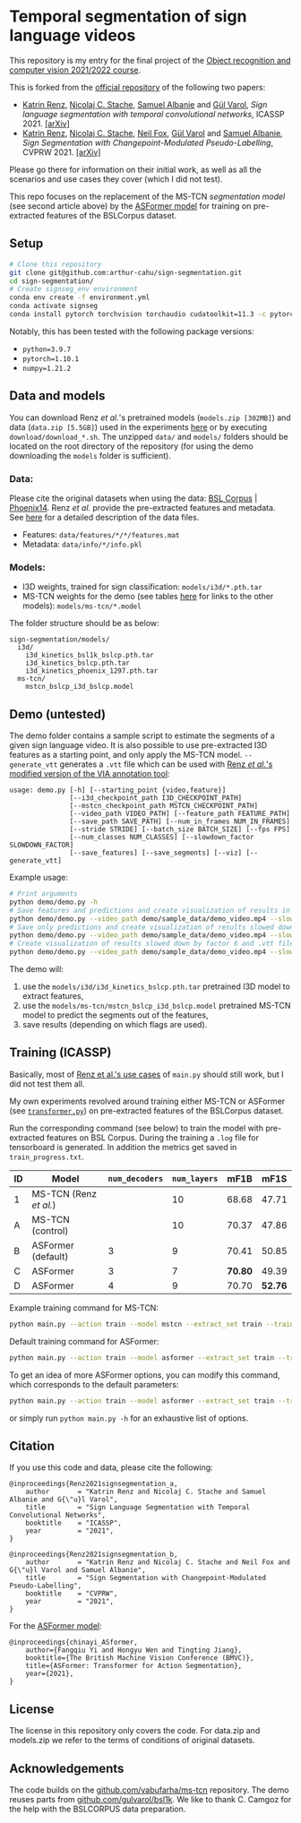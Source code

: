 # Temporal segmentation of sign language videos

This repository is my entry for the final project of the [Object recognition and computer vision 2021/2022 course](https://www.di.ens.fr/willow/teaching/recvis21/).

This is forked from the [official repository](https://github.com/RenzKa/sign-segmentation) of the following two papers:

- [Katrin Renz](https://www.katrinrenz.de), [Nicolaj C. Stache](https://www.hs-heilbronn.de/nicolaj.stache), [Samuel Albanie](https://www.robots.ox.ac.uk/~albanie/) and [Gül Varol](https://www.robots.ox.ac.uk/~gul),
*Sign language segmentation with temporal convolutional networks*, ICASSP 2021.  [[arXiv]](https://arxiv.org/abs/2011.12986)
- [Katrin Renz](https://www.katrinrenz.de), [Nicolaj C. Stache](https://www.hs-heilbronn.de/nicolaj.stache), [Neil Fox](https://www.ucl.ac.uk/dcal/people/research-staff/neil-fox), [Gül Varol](https://www.robots.ox.ac.uk/~gul) and [Samuel Albanie](https://www.robots.ox.ac.uk/~albanie/),
*Sign Segmentation with Changepoint-Modulated Pseudo-Labelling*, CVPRW 2021. [[arXiv]](https://arxiv.org/abs/2104.13817)

Please go there for information on their initial work, as well as all the scenarios and use cases they cover (which I did not test).

This repo focuses on the replacement of the MS-TCN *segmentation model* (see second article above) by the [ASFormer model](https://github.com/chinayi/asformer) for training on pre-extracted features of the BSLCorpus dataset.

## Setup

``` bash
# Clone this repository
git clone git@github.com:arthur-cahu/sign-segmentation.git
cd sign-segmentation/
# Create signseg_env environment
conda env create -f environment.yml
conda activate signseg
conda install pytorch torchvision torchaudio cudatoolkit=11.3 -c pytorch
```

Notably, this has been tested with the following package versions:

- `python=3.9.7`
- `pytorch=1.10.1`
- `numpy=1.21.2`

## Data and models

You can download Renz *et al.*'s pretrained models (`models.zip [302MB]`) and data (`data.zip [5.5GB]`) used in the experiments [here](https://drive.google.com/drive/folders/17DaatdfD4GRnLJJ0RX5TcSfHGMxMS0Lm?usp=sharing) or by executing `download/download_*.sh`. The unzipped `data/` and `models/` folders should be located on the root directory of the repository (for using the demo downloading the `models` folder is sufficient).


### Data:
Please cite the original datasets when using the data: [BSL Corpus](https://bslcorpusproject.org/cava/acknowledgements-and-citation/) | [Phoenix14](https://www-i6.informatik.rwth-aachen.de/~koller/RWTH-PHOENIX/).
Renz *et al.* provide the pre-extracted features and metadata. See [here](data/README.md) for a detailed description of the data files. 

- Features: `data/features/*/*/features.mat`
- Metadata: `data/info/*/info.pkl`

### Models:
- I3D weights, trained for sign classification: `models/i3d/*.pth.tar`
- MS-TCN weights for the demo (see tables [here](https://github.com/RenzKa/sign-segmentation#training) for links to the other models): `models/ms-tcn/*.model`

The folder structure should be as below:
```
sign-segmentation/models/
  i3d/
    i3d_kinetics_bsl1k_bslcp.pth.tar
    i3d_kinetics_bslcp.pth.tar
    i3d_kinetics_phoenix_1297.pth.tar
  ms-tcn/
    mstcn_bslcp_i3d_bslcp.model
```
## Demo (untested)
The demo folder contains a sample script to estimate the segments of a given sign language video. It is also possible to use pre-extracted I3D features as a starting point, and only apply the MS-TCN model.
`--generate_vtt` generates a `.vtt` file which can be used with [Renz *et al.*'s modified version of the VIA annotation tool](https://github.com/RenzKa/VIA_sign-language-annotation):

```
usage: demo.py [-h] [--starting_point {video,feature}]
               [--i3d_checkpoint_path I3D_CHECKPOINT_PATH]
               [--mstcn_checkpoint_path MSTCN_CHECKPOINT_PATH]
               [--video_path VIDEO_PATH] [--feature_path FEATURE_PATH]
               [--save_path SAVE_PATH] [--num_in_frames NUM_IN_FRAMES]
               [--stride STRIDE] [--batch_size BATCH_SIZE] [--fps FPS]
               [--num_classes NUM_CLASSES] [--slowdown_factor SLOWDOWN_FACTOR]
               [--save_features] [--save_segments] [--viz] [--generate_vtt]
```

Example usage:
``` bash
# Print arguments
python demo/demo.py -h
# Save features and predictions and create visualization of results in full speed
python demo/demo.py --video_path demo/sample_data/demo_video.mp4 --slowdown_factor 1 --save_features --save_segments --viz
# Save only predictions and create visualization of results slowed down by factor 6
python demo/demo.py --video_path demo/sample_data/demo_video.mp4 --slowdown_factor 6 --save_segments --viz
# Create visualization of results slowed down by factor 6 and .vtt file for VIA tool
python demo/demo.py --video_path demo/sample_data/demo_video.mp4 --slowdown_factor 6 --viz --generate_vtt
```

The demo will: 
1. use the `models/i3d/i3d_kinetics_bslcp.pth.tar` pretrained I3D model to extract features,
2. use the `models/ms-tcn/mstcn_bslcp_i3d_bslcp.model` pretrained MS-TCN model to predict the segments out of the features,
3. save results (depending on which flags are used).

## Training (ICASSP)

Basically, most of [Renz et al.'s use cases](https://github.com/RenzKa/sign-segmentation#training) of `main.py` should still work, but I did not test them all.

My own experiments revolved around training either MS-TCN or ASFormer (see [`transformer.py`](transformer.py)) on pre-extracted features of the BSLCorpus dataset.

Run the corresponding command (see below) to train the model with pre-extracted features on BSL Corpus.
During the training a `.log` file for tensorboard is generated. In addition the metrics get saved in `train_progress.txt`.

|ID | Model | `num_decoders` | `num_layers` | mF1B | mF1S |
|   -   |   -  |   -  |   -   |   -   |   -   |
|1 | MS-TCN (Renz *et al.*) |  | 10 | 68.68 | 47.71 |
| A | MS-TCN (control) |      | 10 | 70.37 |47.86 |
| B | ASFormer (default) | 3 | 9 | 70.41 |50.85 |
| C | ASFormer | 3 | 7    | **70.80** |49.39 |
| D | ASFormer | 4    | 9    | 70.70 |**52.76** |

Example training command for MS-TCN:

```bash
python main.py --action train --model mstcn --extract_set train --train_data bslcp --test_data bslcp --num_epochs 10 --seed 0
```

Default training command for ASFormer:

```bash
python main.py --action train --model asformer --extract_set train --train_data bslcp --test_data bslcp --num_epochs 20 --seed 0 --num_layers 9
```

To get an idea of more ASFormer options, you can modify this command, which corresponds to the default parameters:

```bash
python main.py --action train --model asformer --extract_set train --train_data bslcp --test_data bslcp --num_epochs 20 --seed 0 --num_decoders 3 --num_layers 9 --bz 8 --lr 0.0005
```

or simply run `python main.py -h` for an exhaustive list of options.

## Citation

If you use this code and data, please cite the following:

```
@inproceedings{Renz2021signsegmentation_a,
    author       = "Katrin Renz and Nicolaj C. Stache and Samuel Albanie and G{\"u}l Varol",
    title        = "Sign Language Segmentation with Temporal Convolutional Networks",
    booktitle    = "ICASSP",
    year         = "2021",
}
```
```
@inproceedings{Renz2021signsegmentation_b,
    author       = "Katrin Renz and Nicolaj C. Stache and Neil Fox and G{\"u}l Varol and Samuel Albanie",
    title        = "Sign Segmentation with Changepoint-Modulated Pseudo-Labelling",
    booktitle    = "CVPRW",
    year         = "2021",
}
```

For the [ASFormer model](https://github.com/chinayi/asformer):

```
@inproceedings{chinayi_ASformer,  
	author={Fangqiu Yi and Hongyu Wen and Tingting Jiang}, 
	booktitle={The British Machine Vision Conference (BMVC)},   
	title={ASFormer: Transformer for Action Segmentation},
	year={2021},
}
```

## License

The license in this repository only covers the code. For data.zip and models.zip we refer to the terms of conditions of original datasets.


## Acknowledgements
The code builds on the [github.com/yabufarha/ms-tcn](https://github.com/yabufarha/ms-tcn) repository. The demo reuses parts from [github.com/gulvarol/bsl1k](https://github.com/gulvarol/bsl1k).  We like to thank C. Camgoz for the help with the BSLCORPUS data preparation.